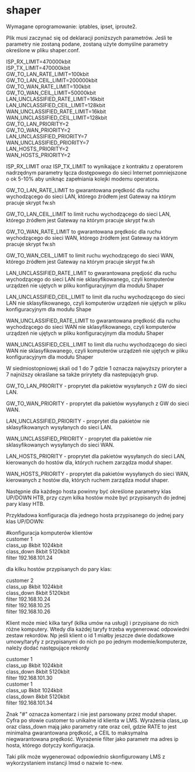 # shaper
Wymagane oprogramowanie: iptables, ipset, iproute2.

Plik musi zaczynać się od deklaracji poniższych parametrów. Jeśli te parametry nie zostaną podane, zostaną użyte domyślne parametry określone w pliku shaper.conf.

ISP_RX_LIMIT=470000kbit</br>
ISP_TX_LIMIT=470000kbit</br>
GW_TO_LAN_RATE_LIMIT=100kbit</br>
GW_TO_LAN_CEIL_LIMIT=200000kbit</br>
GW_TO_WAN_RATE_LIMIT=100kbit</br>
GW_TO_WAN_CEIL_LIMIT=50000kbit</br>
LAN_UNCLASSIFIED_RATE_LIMIT=16kbit</br>
LAN_UNCLASSIFIED_CEIL_LIMIT=128kbit</br>
WAN_UNCLASSIFIED_RATE_LIMIT=16kbit</br>
WAN_UNCLASSIFIED_CEIL_LIMIT=128kbit</br>
GW_TO_LAN_PRIORITY=2</br>
GW_TO_WAN_PRIORITY=2</br>
LAN_UNCLASSIFIED_PRIORITY=7</br>
WAN_UNCLASSIFIED_PRIORITY=7</br>
LAN_HOSTS_PRIORITY=2</br>
WAN_HOSTS_PRIORITY=2</br>

ISP_RX_LIMIT oraz ISP_TX_LIMIT to wynikające z kontraktu z operatorem nadrzędnym parametry łącza dostępowego do sieci Internet pomniejszone o ok 5-10% aby uniknąc zapełniania kolejki modemu operatora.</br>

GW_TO_LAN_RATE_LIMIT to gwarantowana prędkość dla ruchu wychodzącego do sieci LAN, którego źródłem jest Gateway na którym pracuje skrypt fw.sh</br>

GW_TO_LAN_CEIL_LIMIT to limit ruchu wychodzącego do sieci LAN, którego źródłem jest Gateway na którym pracuje skrypt fw.sh</br>

GW_TO_WAN_RATE_LIMIT to gwarantowana prędkośc dla ruchu wychodzącego do sieci WAN, którego źródłem jest Gateway na którym pracuje skrypt fw.sh</br>

GW_TO_WAN_CEIL_LIMIT to limit ruchu wychodzącego do sieci WAN, którego źródłem jest Gateway na którym pracuje skrypt fw.sh</br>

LAN_UNCLASSIFIED_RATE_LIMIT to gwarantowana prędjość dla ruchu wychodzącego do sieci LAN nie sklasyfikowanego, czyli komputerów urządzeń nie ujętych w pliku konfiguracyjnym dla modułu Shaper</br>

LAN_UNCLASSIFIED_CEIL_LIMIT to limit dla ruchu wychodzącego do sieci LAN nie sklasyfikowanego, czyli komputerów urządzeń nie ujętych w pliku konfiguracyjnym dla modułu Shape</br>

WAN_UNCLASSIFIED_RATE_LIMIT to gwarantowana prędkość dla ruchu wychodzącego do sieci WAN nie sklasyfikowanego, czyli komputerów urządzeń nie ujętych w pliku konfiguracyjnym dla modułu Shaper</br>

WAN_UNCLASSIFIED_CEIL_LIMIT to limit dla ruchu wychodzącego do sieci WAN nie sklasyfikowanego, czyli komputerów urządzeń nie ujętych w pliku konfiguracyjnym dla modułu Shaper</br>

W siedmiostopniowej skali od 1 do 7 gdzie 1 oznacza najwyższy prioryter a 7 najniższy okraślane sa także prirytety dla nastepującyh grup.</br>

GW_TO_LAN_PRIORITY - proprytet dla pakietów wysyłanych z GW do sieci LAN.</br>

GW_TO_WAN_PRIORITY - proprytet dla pakietów wysyłanych z GW do sieci WAN.</br>

LAN_UNCLASSIFIED_PRIORITY - proprytet dla pakietów nie sklasyfikowanych wysyłanych do sieci LAN.</br>

WAN_UNCLASSIFIED_PRIORITY - proprytet dla pakietów nie sklasyfikowanych wysyłanych do sieci WAN.</br>

LAN_HOSTS_PRIORITY - proprytet dla pakietów wysyłanych do sieci LAN, kierowanych do hostów dla, których ruchem zarządza moduł shaper.</br>

WAN_HOSTS_PRIORITY - proprytet dla pakietów wysyłanych do sieci WAN, kierowanych z hostów dla, których ruchem zarządza moduł shaper.</br>

Następnie dla każdego hosta powinny być określone parametry klas UP/DOWN HTB, przy czym kilka hostów może być przypisanych do jednej pary klasy HTB.</br>

Przykładowa konfiguracja dla jednego hosta przypisanego do jednej pary klas UP/DOWN:

#konfiguracja komputerów klientów</br>
customer 1</br>
class_up 8kbit 1024kbit</br>
class_down 8kbit 5120kbit</br>
filter 192.168.101.24</br>

dla kilku hostów przypisanych do pary klas:

customer 2</br>
class_up 8kbit 1024kbit</br>
class_down 8kbit 5120kbit</br>
filter 192.168.10.24</br>
filter 192.168.10.25</br>
filter 192.168.10.26</br>

Klient może mieć kilka taryf (kilka umów na usługi) i przypisane do nich różne komputery. Wtedy dla każdej taryfy trzeba wygenerować odpowiedni zestaw rekordów. Np jeśli klient o id 1 miałby jeszcze dwie dodatkowe umowy/taryfy z przypisanymi do nich po po jednym modemie/komputerze, należy dodać następujące rekordy

customer 1</br>
class_up 8kbit 1024kbit</br>
class_down 8kbit 5120kbit</br>
filter 192.168.101.30</br>
customer 1</br>
class_up 8kbit 1024kbit</br>
class_down 8kbit 5120kbit</br>
filter 192.168.101.34</br>

Znak "#" oznacza komentarz i nie jest parsowany przez moduł shaper. Cyfra po słowie customer to unikalne id klienta w LMS. Wyrażenia class_up oraz class_down mają jako parametry rate oraz ceil, gdzie RATE to jest minimalna gwarantowana prędkość, a CEIL to maksymalna niegwarantowana prędkość. Wyrażenie filter jako parametr ma adres ip hosta, którego dotyczy konfiguracja.

Taki plik może wygenerować odpowiednio skonfigurowany LMS z wykorzystaniem instancji lmsd o nazwie tc-new.
